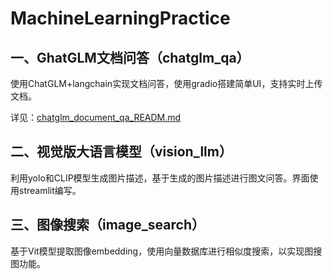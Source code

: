 # MachineLearningPractice

## 一、GhatGLM文档问答（chatglm_qa）

使用ChatGLM+langchain实现文档问答，使用gradio搭建简单UI，支持实时上传文档。

详见：[chatglm_document_qa_READM.md](chatglm_qa%2Fchatglm_document_qa_READM.md)

## 二、视觉版大语言模型（vision_llm）

利用yolo和CLIP模型生成图片描述，基于生成的图片描述进行图文问答。界面使用streamlit编写。

## 三、图像搜索（image_search）

基于Vit模型提取图像embedding，使用向量数据库进行相似度搜索，以实现图搜图功能。

